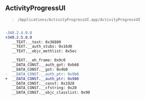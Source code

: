## ActivityProgressUI

> `/Applications/ActivityProgressUI.app/ActivityProgressUI`

```diff

-340.2.4.0.0
+340.2.5.0.0
   __TEXT.__text: 0x36880
   __TEXT.__auth_stubs: 0x16d0
   __TEXT.__objc_methlist: 0x5ec

   __TEXT.__eh_frame: 0x9c0
   __DATA_CONST.__auth_got: 0xb68
   __DATA_CONST.__got: 0x4b0
-  __DATA_CONST.__auth_ptr: 0x9b0
+  __DATA_CONST.__auth_ptr: 0x980
   __DATA_CONST.__const: 0x1928
   __DATA_CONST.__cfstring: 0x20
   __DATA_CONST.__objc_classlist: 0x90

```
